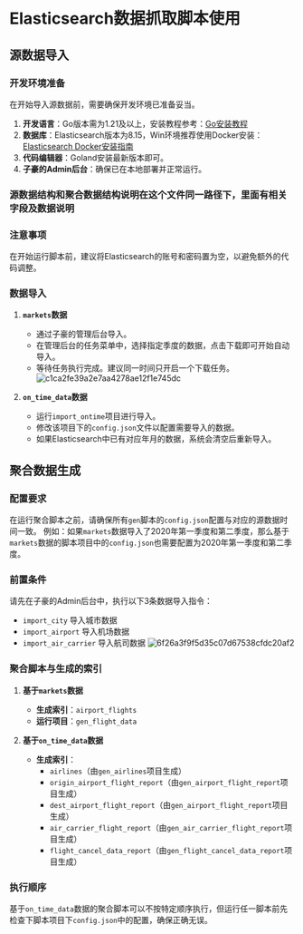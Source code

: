 # Elasticsearch数据抓取脚本使用

## 源数据导入

### 开发环境准备
在开始导入源数据前，需要确保开发环境已准备妥当。

1. **开发语言**：Go版本需为1.21及以上，安装教程参考：[Go安装教程](https://www.php.cn/faq/655417.html)
2. **数据库**：Elasticsearch版本为8.15，Win环境推荐使用Docker安装：[Elasticsearch Docker安装指南](https://www.elastic.co/guide/en/elasticsearch/reference/current/docker.html)
3. **代码编辑器**：Goland安装最新版本即可。
4. **子豪的Admin后台**：确保已在本地部署并正常运行。

### 源数据结构和聚合数据结构说明在这个文件同一路径下，里面有相关字段及数据说明

### 注意事项
在开始运行脚本前，建议将Elasticsearch的账号和密码置为空，以避免额外的代码调整。

### 数据导入
1. **`markets`数据**
   - 通过子豪的管理后台导入。
   - 在管理后台的任务菜单中，选择指定季度的数据，点击下载即可开始自动导入。
   - 等待任务执行完成。建议同一时间只开启一个下载任务。
![c1ca2fe39a2e7aa4278ae12f1e745dc](https://github.com/user-attachments/assets/21576cad-1968-49ca-ac09-5e8b2a29b7c6)

2. **`on_time_data`数据**
   - 运行`import_ontime`项目进行导入。
   - 修改该项目下的`config.json`文件以配置需要导入的数据。
   - 如果Elasticsearch中已有对应年月的数据，系统会清空后重新导入。

## 聚合数据生成

### 配置要求
在运行聚合脚本之前，请确保所有`gen`脚本的`config.json`配置与对应的源数据时间一致。
例如：如果`markets`数据导入了2020年第一季度和第二季度，那么基于`markets`数据的脚本项目中的`config.json`也需要配置为2020年第一季度和第二季度。

### 前置条件
请先在子豪的Admin后台中，执行以下3条数据导入指令：
- `import_city` 导入城市数据
- `import_airport` 导入机场数据
- `import_air_carrier` 导入航司数据
![6f26a3f9f5d35c07d67538cfdc20af2](https://github.com/user-attachments/assets/bbe8e7fd-1ace-4433-8d93-8798e607d54e)

### 聚合脚本与生成的索引

1. **基于`markets`数据**
   - **生成索引**：`airport_flights`
   - **运行项目**：`gen_flight_data`

2. **基于`on_time_data`数据**
   - **生成索引**：
     - `airlines`（由`gen_airlines`项目生成）
     - `origin_airport_flight_report`（由`gen_airport_flight_report`项目生成）
     - `dest_airport_flight_report`（由`gen_airport_flight_report`项目生成）
     - `air_carrier_flight_report`（由`gen_air_carrier_flight_report`项目生成）
     - `flight_cancel_data_report`（由`gen_flight_cancel_data_report`项目生成）

### 执行顺序
基于`on_time_data`数据的聚合脚本可以不按特定顺序执行，但运行任一脚本前先检查下脚本项目下`config.json`中的配置，确保正确无误。

